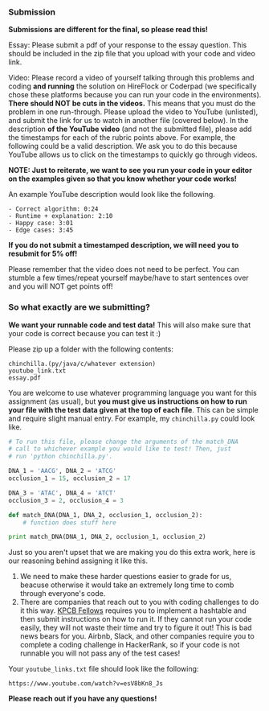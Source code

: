 ### Submission

**Submissions are different for the final, so please read this!**

Essay: Please submit a pdf of your response to the essay question. This should be included in the zip file that you upload with your code and video link.

Video: Please record a video of yourself talking through this problems and coding **and running** the solution on HireFlock or Coderpad (we specifically chose these platforms because you can run your code in the environments). **There should NOT be cuts in the videos.** This means that you must do the problem in one run-through. Please upload the video to YouTube (unlisted), and submit the link for us to watch in another file (covered below). In the description **of the YouTube video** (and not the submitted file), please add the timestamps for each of the rubric points above. For example, the following could be a valid description. We ask you to do this because YouTube allows us to click on the timestamps to quickly go through videos.

**NOTE: Just to reiterate, we want to see you run your code in your editor on the examples given so that you know whether your code works!**

An example YouTube description would look like the following.

```text
- Correct algorithm: 0:24
- Runtime + explanation: 2:10
- Happy case: 3:01
- Edge cases: 3:45
```

**If you do not submit a timestamped description, we will need you to resubmit for 5% off!**

Please remember that the video does not need to be perfect. You can stumble a few times/repeat yourself maybe/have to start sentences over and you will NOT get points off!

### So what exactly are we submitting?

**We want your runnable code and test data!** This will also make sure that your code is correct because you can test it :)

Please zip up a folder with the following contents:

```
chinchilla.(py/java/c/whatever extension)
youtube_link.txt
essay.pdf
```

You are welcome to use whatever programming language you want for this assignment (as usual), but **you must give us instructions on how to run your file with the test data given at the top of each file**. This can be simple and require slight manual entry. For example, my `chinchilla.py` could look like.

```python
# To run this file, please change the arguments of the match_DNA
# call to whichever example you would like to test! Then, just
# run 'python chinchilla.py'.

DNA_1 = 'AACG', DNA_2 = 'ATCG'
occlusion_1 = 15, occlusion_2 = 17

DNA_3 = 'ATAC', DNA_4 = 'ATCT'
occlusion_3 = 2, occlusion_4 = 3

def match_DNA(DNA_1, DNA_2, occlusion_1, occlusion_2):
    # function does stuff here

print match_DNA(DNA_1, DNA_2, occlusion_1, occlusion_2)
```

Just so you aren't upset that we are making you do this extra work, here is our reasoning behind assigning it like this.

1. We need to make these harder questions easier to grade for us, beacuse otherwise it would take an extremely long time to comb through everyone's code.
2. There are companies that reach out to you with coding challenges to do it this way. [KPCB Fellows](kpcbfellows.com) requires you to implement a hashtable and then submit instructions on how to run it. If they cannot run your code easily, they will not waste their time and try to figure it out! This is bad news bears for you. Airbnb, Slack, and other companies require you to complete a coding challenge in HackerRank, so if your code is not runnable you will not pass any of the test cases!

Your `youtube_links.txt` file should look like the following:

```text
https://www.youtube.com/watch?v=esV8bKn8_Js
```

__Please reach out if you have any questions!__
